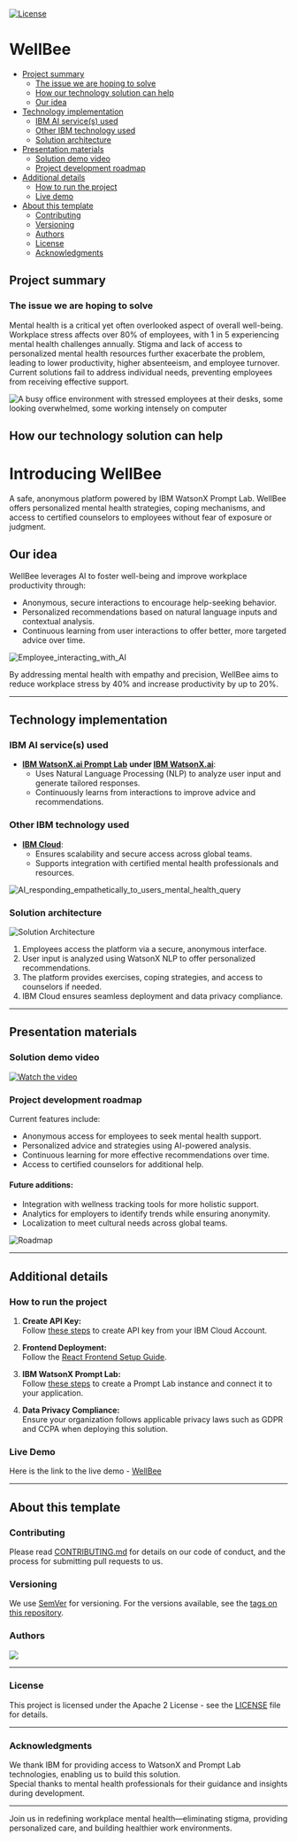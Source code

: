 [![License](https://img.shields.io/badge/License-Apache2-blue.svg)](https://www.apache.org/licenses/LICENSE-2.0)

# WellBee  

- [Project summary](#project-summary)  
  - [The issue we are hoping to solve](#the-issue-we-are-hoping-to-solve)  
  - [How our technology solution can help](#how-our-technology-solution-can-help)  
  - [Our idea](#our-idea)  
- [Technology implementation](#technology-implementation)  
  - [IBM AI service(s) used](#ibm-ai-services-used)  
  - [Other IBM technology used](#other-ibm-technology-used)  
  - [Solution architecture](#solution-architecture)  
- [Presentation materials](#presentation-materials)  
  - [Solution demo video](#solution-demo-video)  
  - [Project development roadmap](#project-development-roadmap)  
- [Additional details](#additional-details)  
  - [How to run the project](#how-to-run-the-project)  
  - [Live demo](#live-demo)  
- [About this template](#about-this-template)  
  - [Contributing](#contributing)  
  - [Versioning](#versioning)  
  - [Authors](#authors)  
  - [License](#license)  
  - [Acknowledgments](#acknowledgments)  

## Project summary  

### The issue we are hoping to solve  

Mental health is a critical yet often overlooked aspect of overall well-being. Workplace stress affects over 80% of employees, with 1 in 5 experiencing mental health challenges annually. Stigma and lack of access to personalized mental health resources further exacerbate the problem, leading to lower productivity, higher absenteeism, and employee turnover. Current solutions fail to address individual needs, preventing employees from receiving effective support. 

![A busy office environment with stressed employees at their desks, some looking overwhelmed, some working intensely on computer](images/stressed_employees.webp)   

## How our technology solution can help  

# Introducing **WellBee**
A safe, anonymous platform powered by IBM WatsonX Prompt Lab. WellBee offers personalized mental health strategies, coping mechanisms, and access to certified counselors to employees without fear of exposure or judgment.  

## Our idea  

WellBee leverages AI to foster well-being and improve workplace productivity through:  
- Anonymous, secure interactions to encourage help-seeking behavior.  
- Personalized recommendations based on natural language inputs and contextual analysis.  
- Continuous learning from user interactions to offer better, more targeted advice over time.

![Employee_interacting_with_AI](images/Employee_interacting_with_AI.webp)  

By addressing mental health with empathy and precision, WellBee aims to reduce workplace stress by 40% and increase productivity by up to 20%.  

---

## Technology implementation  

### IBM AI service(s) used  

- **[IBM WatsonX.ai Prompt Lab](https://www.ibm.com/docs/en/watsonx/saas?topic=solutions-prompt-lab)**  **under [IBM WatsonX.ai](https://www.ibm.com/watsonx)**:  
   - Uses Natural Language Processing (NLP) to analyze user input and generate tailored responses.  
   - Continuously learns from interactions to improve advice and recommendations.  

### Other IBM technology used  

- **[IBM Cloud](https://www.ibm.com/cloud)**:  
  - Ensures scalability and secure access across global teams.  
  - Supports integration with certified mental health professionals and resources.  

![AI_responding_empathetically_to_users_mental_health_query](images/AI_responding_empathetically_to_users_mental_health_query.webp) 

### Solution architecture  

![Solution Architecture](./images/Architecture.png)  

1. Employees access the platform via a secure, anonymous interface.  
2. User input is analyzed using WatsonX NLP to offer personalized recommendations.  
3. The platform provides exercises, coping strategies, and access to counselors if needed.  
4. IBM Cloud ensures seamless deployment and data privacy compliance.  

---

## Presentation materials  

### Solution demo video  
[![Watch the video](images/WellBee_thumbnail.jpeg)](https://youtu.be/eoymSXAhrY4?si=nyq_xh0Xy5REqlQU)

### Project development roadmap  

Current features include:  
- Anonymous access for employees to seek mental health support.  
- Personalized advice and strategies using AI-powered analysis.  
- Continuous learning for more effective recommendations over time.  
- Access to certified counselors for additional help.  

#### Future additions:  
- Integration with wellness tracking tools for more holistic support.  
- Analytics for employers to identify trends while ensuring anonymity.  
- Localization to meet cultural needs across global teams.  

![Roadmap](./images/WellBee-Roadmap.png)  

---

## Additional details  

### How to run the project  

1. **Create API Key:**  
   Follow [these steps](https://cloud.ibm.com/docs/account?topic=account-userapikey&interface=ui#create_user_key) to create API key from your IBM Cloud Account.

2. **Frontend Deployment:**  
   Follow the [React Frontend Setup Guide](Frontend/README.md).  

3. **IBM WatsonX Prompt Lab:**  
   Follow [these steps](https://www.ibm.com/docs/en/watsonx) to create a Prompt Lab instance and connect it to your application.  

4. **Data Privacy Compliance:**  
   Ensure your organization follows applicable privacy laws such as GDPR and CCPA when deploying this solution.  

### Live Demo  

Here is the link to the live demo - [WellBee](https://wellbeeai.netlify.app/)

---
## About this template

### Contributing

Please read [CONTRIBUTING.md](CONTRIBUTING.md) for details on our code of conduct, and the process for submitting pull requests to us.

### Versioning

We use [SemVer](http://semver.org/) for versioning. For the versions available, see the [tags on this repository](https://github.com/your/project/tags).

### Authors  

<a href="https://github.com/WellBee/WellBee/graphs/contributors">
  <img src="https://contributors-img.web.app/image?repo=WellBeeAi/WellBeeAI" />
</a>  

---

### License  

This project is licensed under the Apache 2 License - see the [LICENSE](LICENSE) file for details.  

---

### Acknowledgments  

We thank IBM for providing access to WatsonX and Prompt Lab technologies, enabling us to build this solution.  
Special thanks to mental health professionals for their guidance and insights during development.  

---

Join us in redefining workplace mental health—eliminating stigma, providing personalized care, and building healthier work environments.
